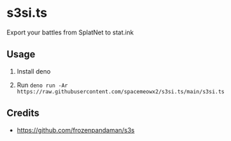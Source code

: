 # s3si.ts

Export your battles from SplatNet to stat.ink

## Usage

1. Install deno

2. Run
   `deno run -Ar https://raw.githubusercontent.com/spacemeowx2/s3si.ts/main/s3si.ts`

## Credits

- https://github.com/frozenpandaman/s3s
